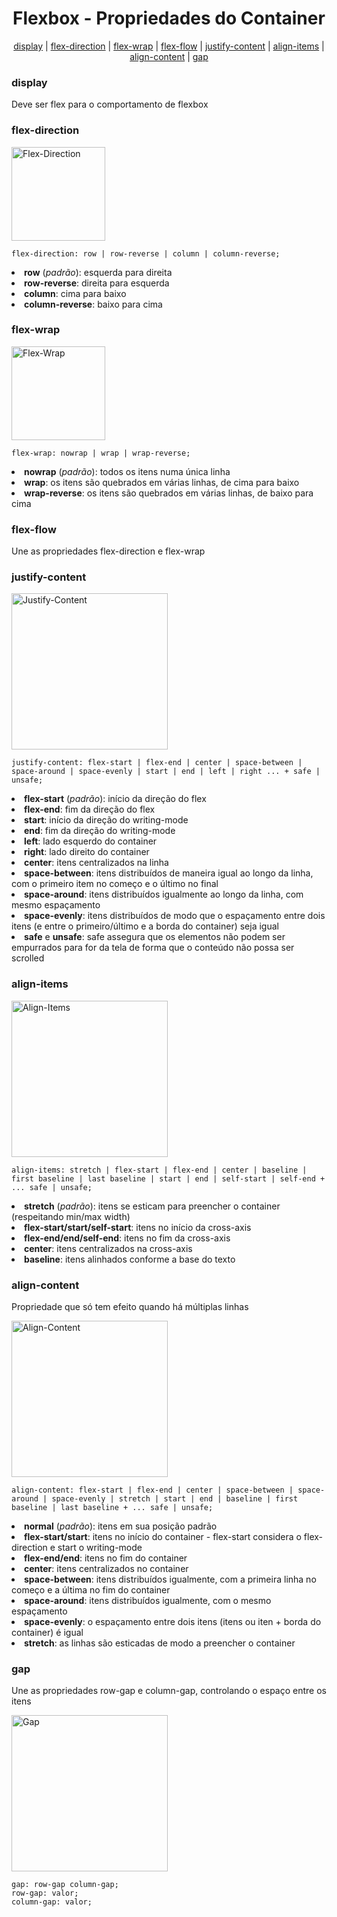 <h1 align="center">Flexbox - Propriedades do Container</h1>
<p align="center"><a href="#display">display</a> | <a href="#fd">flex-direction</a> | <a href="#fw">flex-wrap</a> | <a href="#ff">flex-flow</a> | <a href="#jc">justify-content</a> | <a href="#ai">align-items</a> | <a href="#ac">align-content</a> | <a href="#gap">gap</a></p>

<h3 id="display">display</h3>
<p>Deve ser flex para o comportamento de flexbox</p>

<h3 id="fd">flex-direction</h3>
<img src="https://css-tricks.com/wp-content/uploads/2018/10/flex-direction.svg" alt="Flex-Direction" height="150px" />

```
flex-direction: row | row-reverse | column | column-reverse;
```
<li><b>row</b> (<i>padrão</i>): esquerda para direita</li>
<li><b>row-reverse</b>: direita para esquerda</li>
<li><b>column</b>: cima para baixo</li>
<li><b>column-reverse</b>: baixo para cima</li>

<h3 id="fw">flex-wrap</h3>
<img src="https://css-tricks.com/wp-content/uploads/2018/10/flex-wrap.svg" alt="Flex-Wrap" height="150px" />

```
flex-wrap: nowrap | wrap | wrap-reverse;
```
<li><b>nowrap</b> (<i>padrão</i>): todos os itens numa única linha</li>
<li><b>wrap</b>: os itens são quebrados em várias linhas, de cima para baixo</li>
<li><b>wrap-reverse</b>: os itens são quebrados em várias linhas, de baixo para cima</li>

<h3 id="ff">flex-flow</h3>
<p>Une as propriedades flex-direction e flex-wrap</p>

<h3 id="jc">justify-content</h3>
<img src="https://css-tricks.com/wp-content/uploads/2018/10/justify-content.svg" alt="Justify-Content" width="250px" />

```
justify-content: flex-start | flex-end | center | space-between | space-around | space-evenly | start | end | left | right ... + safe | unsafe;
```
<li><b>flex-start</b> (<i>padrão</i>): início da direção do flex</li>
<li><b>flex-end</b>: fim da direção do flex</li>
<li><b>start</b>: início da direção do writing-mode</li>
<li><b>end</b>: fim da direção do writing-mode</li>
<li><b>left</b>: lado esquerdo do container</li>
<li><b>right</b>: lado direito do container</li>
<li><b>center</b>: itens centralizados na linha</li>
<li><b>space-between</b>: itens distribuídos de maneira igual ao longo da linha, com o primeiro item no começo e o último no final</li>
<li><b>space-around</b>: itens distribuídos igualmente ao longo da linha, com mesmo espaçamento</li>
<li><b>space-evenly</b>: itens distribuídos de modo que o espaçamento entre dois itens (e entre o primeiro/último e a borda do container) seja igual</li>
<li><b>safe</b> e <b>unsafe</b>: safe assegura que os elementos não podem ser empurrados para for da tela de forma que o conteúdo não possa ser scrolled</li>

<h3 id="ai">align-items</h3>
<img src="https://css-tricks.com/wp-content/uploads/2018/10/align-items.svg" alt="Align-Items" width="250px" />

```
align-items: stretch | flex-start | flex-end | center | baseline | first baseline | last baseline | start | end | self-start | self-end + ... safe | unsafe;
```
<li><b>stretch</b> (<i>padrão</i>): itens se esticam para preencher o container (respeitando min/max width)</li>
<li><b>flex-start/start/self-start</b>: itens no início da cross-axis</li>
<li><b>flex-end/end/self-end</b>: itens no fim da cross-axis</li>
<li><b>center</b>: itens centralizados na cross-axis</li>
<li><b>baseline</b>: itens alinhados conforme a base do texto</li>

<h3 id="ac">align-content</h3>
<p>Propriedade que só tem efeito quando há múltiplas linhas</p>
<img src="https://css-tricks.com/wp-content/uploads/2018/10/align-content.svg" alt="Align-Content" width="250px" />

```
align-content: flex-start | flex-end | center | space-between | space-around | space-evenly | stretch | start | end | baseline | first baseline | last baseline + ... safe | unsafe;
```
<li><b>normal</b> (<i>padrão</i>): itens em sua posição padrão</li>
<li><b>flex-start/start</b>: itens no início do container - flex-start considera o flex-direction e start o writing-mode</li>
<li><b>flex-end/end</b>: itens no fim do container</li>
<li><b>center</b>: itens centralizados no container</li>
<li><b>space-between</b>: itens distribuídos igualmente, com a primeira linha no começo e a última no fim do container</li>
<li><b>space-around</b>: itens distribuídos igualmente, com o mesmo espaçamento</li>
<li><b>space-evenly</b>: o espaçamento entre dois itens (itens ou iten + borda do container) é igual</li>
<li><b>stretch</b>: as linhas são esticadas de modo a preencher o container</li>

<h3 id="gap">gap</h3>
<p>Une as propriedades row-gap e column-gap, controlando o espaço entre os itens</p>
<img src="https://css-tricks.com/wp-content/uploads/2021/09/gap-1.svg" alt="Gap" width="250px" />

```
gap: row-gap column-gap;
row-gap: valor;
column-gap: valor;
```

